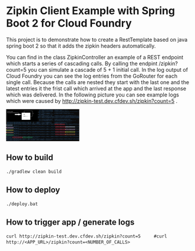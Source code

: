 # Zipkin Client Example with Spring Boot 2 for Cloud Foundry

This project is to demonstrate how to create a RestTemplate based on java spring boot 2 so that it adds the zipkin headers automatically.

You can find in the class ZipkinController an example of a REST endpoint which starts a series of cascading calls. By calling the endpint /zipkin?count=5 you can simulate a cascade of 5 + 1 initial call.
In the log output of Cloud Foundry you can see the log entries from the GoRouter for each single call. Because the calls are nested they start with the last one and the latest entries it the frist call which arrived at the app and the last response which was delivered.
In the following picture you can see example logs which were caused by http://zipkin-test.dev.cfdev.sh/zipkin?count=5 .

<img src="logs2.jpg" width="200" />

## How to build
````
./gradlew clean build
```` 

## How to deploy
````
./deploy.bat
````

## How to trigger app / generate logs
````
curl http://zipkin-test.dev.cfdev.sh/zipkin?count=5     #curl http://<APP_URL>/zipkin?count=<NUMBER_OF_CALLS>
````